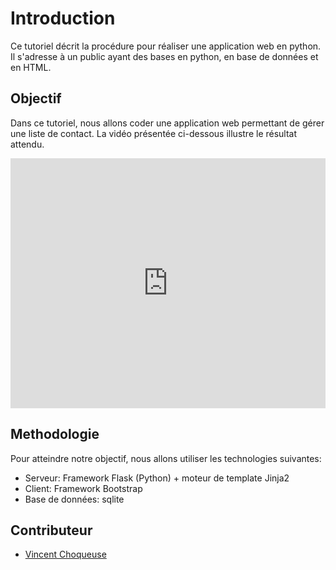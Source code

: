# Introduction

Ce tutoriel décrit la procédure pour réaliser une application web en python. Il s'adresse à un public ayant des bases en python, en base de données et en HTML.

## Objectif

Dans ce tutoriel, nous allons coder une application web permettant de gérer une liste de contact. 
La vidéo présentée ci-dessous illustre le résultat attendu.

<iframe width="100%" height="400" src="https://www.youtube.com/embed/3TWU1YbLeGA?rel=0" frameborder="0" allowfullscreen></iframe>



## Methodologie

Pour atteindre notre objectif, nous allons utiliser les technologies suivantes:
* Serveur: Framework Flask (Python) + moteur de template Jinja2 
* Client: Framework Bootstrap
* Base de données: sqlite


## Contributeur

* [Vincent Choqueuse](https://www.v-choqueuse.com)





